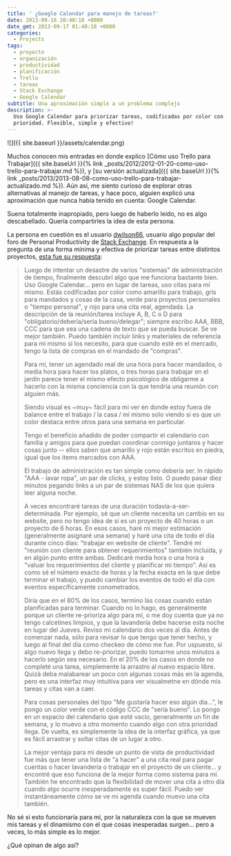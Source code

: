 ```yaml
---
title: ' ¿Google Calendar para manejo de tareas?'
date: 2013-09-16 20:40:18 +0000
date_gmt: 2013-09-17 01:40:18 +0000
categories:
  - Projects
tags:
  - proyecto
  - organización
  - productividad
  - planificación
  - Trello
  - tareas
  - Stack Exchange
  - Google Calendar
subtitle: Una aproximación simple a un problema complejo
description: >-
  Uso Google Calendar para priorizar tareas, codificadas por color con
  prioridad. Flexible, simple y efectivo!
---
```



![]({{ site.baseurl }}/assets/calendar.png)

Muchos conocen mis entradas en donde explico [Cómo uso Trello para Trabajar]({{ site.baseUrl }}{% link _posts/2012/2012-01-20-como-uso-trello-para-trabajar.md %}), y [su versión actualizada]({{ site.baseUrl }}{% link _posts/2013/2013-08-08-como-uso-trello-para-trabajar-actualizado.md %}). Aún así, me siento curioso de explorar otras alternativas al manejo de tareas, y hace poco, alguien explicó una aproximación que nunca había tenido en cuenta: Google Calendar.

Suena totalmente inapropiado, pero luego de haberlo leído, no es algo descabellado. Quería compartirles la idea de esta persona.

<!--more-->

La persona en cuestión es el usuario [dwilson66](http://productivity.stackexchange.com/users/2961/dwwilson66), usuario algo popular del foro de Personal Productivity de [Stack Exchange](http://productivity.stackexchange.com/). En respuesta a la pregunta de una forma mínima y efectiva de priorizar tareas entre distintos proyectos, [esta fue su respuesta](http://productivity.stackexchange.com/a/8105/1430):

> Luego de intentar un desastre de varios "sistemas" de administración de tiempo, finalmente descubrí algo que me funciona bastante bien. Uso Google Calendar... pero en lugar de tareas, uso citas para mí mismo. Estás codificadas por color como amarillo para trabajo, gris para mandados y cosas de la casa, verde para proyectos personales o "tiempo personal", y rojo para una cita real, agendada. La descripción de la reunión/tarea incluye A, B, C o D para "obligatorio/debería/sería bueno/delegar"; siempre escribo AAA, BBB, CCC para que sea una cadena de texto que se pueda buscar. Se ve mejor también. Puedo también incluir links y materiales de referencia para mí mismo si los necesito, para que cuando esté en el mercado, tengo la lista de compras en el mandado de "compras".
> 
> Para mí, tener un agendado real de una hora para hacer mandados, o media hora para hacer los platos, o tres horas para trabajar en el jardín parece tener el mismo efecto psicológico de obligarme a hacerlo con la misma conciencia con la que tendría una reunión con alguien más.
> 
> Siendo visual es ~muy~ fácil para mi ver en donde estoy fuera de balance entre el trabajo / la casa / mí mismo solo viendo si es que un color destaca entre otros para una semana en particular.
> 
> Tengo el beneficio añadido de poder compartir el calendario con familia y amigos para que puedan coordinar conmigo juntaros y hacer cosas junto -- ellos saben que amarillo y rojo están escritos en piedra, igual que los items marcados con AAA.
> 
> El trabajo de administración es tan simple como debería ser. In rápido "AAA - lavar ropa", un par de clicks, y estoy listo. O puedo pasar diez minutos pegando links a un par de sistemas NAS de los que quiera leer alguna noche.
> 
> A veces encontraré tareas de una duración todavía-a-ser-determinada. Por ejemplo, sé que un cliente necesita un cambio en su website, pero no tengo idea de si es un proyecto de 40 horas o un proyecto de 6 horas. En esos casos, haré mi mejor estimación (generalmente asignaré una semana) y haré una cita de todo el día durante cinco días: "trabajar en website de cliente". Tendré mi "reunión con cliente para obtener requerimientos" también incluída, y en algún punto entre ambas. Dedicaré media hora o una hora a "valuar los requerimientos del cliente y planificar mi tiempo". Así es como sé el número exacto de horas y la fecha exacta en la que debe terminar el trabajo, y puedo cambiar los eventos de todo el día con eventos específicamente conometrados.
> 
> Diría que en el 80% de los casos, termino las cosas cuando están planificadas para terminar. Cuando no lo hago, es generalmente porque un cliente re-prioriza algo para mí, o me doy cuenta que ya no tengo calcetines limpios, y que la lavandería debe hacerse esta noche en lugar del Jueves. Reviso mi calendario dos veces al día. Antes de comenzar nada, sólo para revisar lo que tengo que tener hecho, y luego al final del día como checkeo de cómo me fue. Por uspuesto, si algo nuevo llega y debo re-priorizar, puedo tomarme unos minutos a hacerlo según sea necesario. En el 20% de los casos en donde no completé una tarea, simplemente la arrastro al nuevo espacio libre. Quizá deba malabarear un poco con algunas cosas más en la agenda, pero es una interfaz muy intuitiva para ver visualmetne en dónde mis tareas y citas van a caer.
> 
> Para cosas personales del tipo "Me gustaría hacer eso algún día...", le pongo un color verde con el código CCC de "sería bueno". Lo pongo en un espacio del calendario que esté vacío, generalmente un fin de semana, y lo muevo a otro momento cuando algo con otra prioridad llega. De vuelta, es simplemente la idea de la interfaz gráfica, ya que es fácil arrastrar y soltar citas de un lugar a otro.
> 
> La mejor ventaja para mi desde un punto de vista de productividad fue más que tener una lista de "a hacer" a una cita real para pagar cuentas o hacer lavandería o trabajar en el proyecto de un cliente... y encontré que eso funciona de la mejor forma como sistema para mí. También he encontrado que la flexibilidad de mover una cita a otro día cuando algo ocurre inesperadamente es super fácil. Puedo ver instantáneamente cómo se ve mi agenda cuando muevo una cita también.

No sé si esto funcionaría para mí, por la naturaleza con la que se mueven mis tareas y el dinamismo con el que cosas inesperadas surgen... pero a veces, lo más simple es lo mejor.

¿Qué opinan de algo así?
